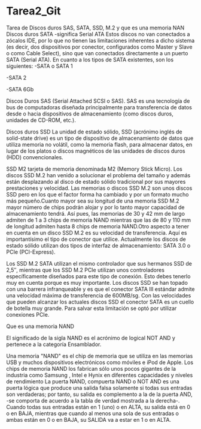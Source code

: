 # Tarea2_Git
Tarea de Discos duros SAS, SATA, SSD, M.2   y  que es una memoria NAN
Discos duros SATA
-significa Serial ATA
Estos discos no van conectados a zócalos IDE, por lo que no tienen las limitaciones inherentes a dicho sistema (es decir, dos dispositivos por conector, configurados como Master y Slave o como Cable Select), sino que van conectados directamente a un puerto SATA (Serial ATA).
En cuanto a los tipos de SATA existentes, son los siguientes:
-SATA o SATA 1

-SATA 2

-SATA 6Gb

Discos Duros SAS
(Serial Attached SCSI o SAS). SAS es una tecnología de bus de computadoras diseñada principalmente para transferencia de datos desde o hacia dispositivos de almacenamiento (como discos duros, unidades de CD-ROM, etc.).


Discos duros SSD
La unidad de estado sólido, SSD (acrónimo inglés de solid-state drive) es un tipo de dispositivo de almacenamiento de datos que utiliza memoria no volátil, como la memoria flash, para almacenar datos, en lugar de los platos o discos magnéticos de las unidades de discos duros (HDD) convencionales.

SSD M2
tarjeta de memoria denominada M2 (Memory Stick Micro).
Los discos SSD M.2 han venido a solucionar el problema del tamaño y además están desplazando al disco de estado sólido tradicional por sus mayores prestaciones y velocidad. Las memorias o discos SSD M.2 son unos discos SSD pero en los que el factor forma ha cambiado y por un formato mucho más pequeño.Cuanto mayor sea su longitud de una memoria SSD M.2 mayor número de chips podrán alojar y por lo tanto mayor capacidad de almacenamiento tendrá. Así pues, las memorias de 30 y 42 mm de largo admiten de 1 a 3 chips de memoria NAND mientras que las de 80 y 110 mm de longitud admiten hasta 8 chips de memoria NAND.Otro aspecto a tener en cuenta en un disco SSD M.2 es su velocidad de transferencia. Aquí es importantísimo el tipo de conector que utilice. Actualmente los discos de estado sólido utilizan dos tipos de interfaz de almacenamiento: SATA 3.0 o PCIe (PCI-Express).

Los SSD M.2 SATA utilizan el mismo controlador que sus hermanos SSD de 2,5″, mientras que los SSD M.2 PCIe utilizan unos controladores específicamente diseñados para este tipo de conexión. Esto debes tenerlo muy en cuenta porque es muy importante.
Los discos SSD se han topado con una barrera infranqueable y es que el conector SATA III estándar admite una velocidad máxima de transferencia de 600MB/sg. Con las velocidades que pueden alcanzar los actuales discos SSD el conector SATA es un cuello de botella muy grande. Para salvar esta limitación se optó por utilizar conexiones PCIe.






Que es una memoria NAND

El significado de la sigla NAND es el acrónimo de logical NOT AND y pertenece a la categoría Ensamblador.

Una memoria "NAND" es el chip de memoria que se utiliza en las memorias USB y muchos dispositivos electrónicos como móviles e iPod de Apple. Los chips de memoria NAND los fabrican sólo unos pocos gigantes de la industria como Samsung , Intel e Hynix en diferentes capacidades y niveles de rendimiento
La puerta NAND, compuerta NAND o NOT AND es una puerta lógica que produce una salida falsa solamente si todas sus entradas son verdaderas; por tanto, su salida es complemento a la de la puerta AND, -se comporta de acuerdo a la tabla de verdad mostrada a la derecha-. Cuando todas sus entradas están en 1 (uno) o en ALTA, su salida está en 0 o en BAJA, mientras que cuando al menos una sola de sus entradas o ambas están en 0 o en BAJA, su SALIDA va a estar en 1 o en ALTA.
